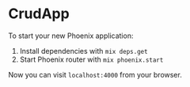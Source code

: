 # CrudApp

To start your new Phoenix application:

1. Install dependencies with `mix deps.get`
2. Start Phoenix router with `mix phoenix.start`

Now you can visit `localhost:4000` from your browser.

